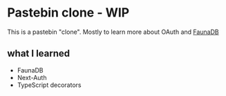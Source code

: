 # Pastebin clone - WIP

This is a pastebin "clone". Mostly to learn more about OAuth and [FaunaDB](https://fauna.com/)

## what I learned

- FaunaDB
- Next-Auth
- TypeScript decorators
